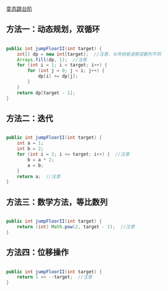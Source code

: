 [变态跳台阶](https://www.nowcoder.com/practice/22243d016f6b47f2a6928b4313c85387?tpId=13&tqId=11162&tPage=1&rp=1&ru=/ta/coding-interviews&qru=/ta/coding-interviews/question-ranking&from=cyc_github) 

## 方法一：动态规划，双循环

```java

public int jumpFloorII(int target) {
    int[] dp = new int[target];  //注意，与传统斐波那契数列不同
    Arrays.fill(dp, 1);  //注意
    for (int i = 1; i < target; i++) {
        for (int j = 0; j < i; j++) {
            dp[i] += dp[j];
        }
    }
    return dp[target - 1];
}

```
    
## 方法二：迭代

```java

public int jumpFloorII(int target) {
    int a = 1;
    int b = 2;
    for (int i = 2; i <= target; i++) {  //注意
        b = a * 2;
        a = b;
    }
    return a;  //注意
}

```

## 方法三：数学方法，等比数列

```java

public int jumpFloorII(int target) {
    return (int) Math.pow(2, target - 1);  //注意
}

```

## 方法四：位移操作

```java

public int jumpFloorII(int target) {
    return 1 << --target;  //注意
}

```